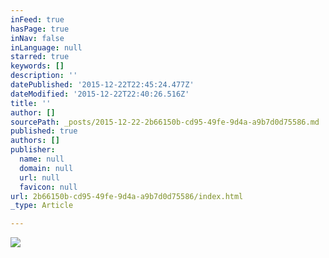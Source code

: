 ```yaml
---
inFeed: true
hasPage: true
inNav: false
inLanguage: null
starred: true
keywords: []
description: ''
datePublished: '2015-12-22T22:45:24.477Z'
dateModified: '2015-12-22T22:40:26.516Z'
title: ''
author: []
sourcePath: _posts/2015-12-22-2b66150b-cd95-49fe-9d4a-a9b7d0d75586.md
published: true
authors: []
publisher:
  name: null
  domain: null
  url: null
  favicon: null
url: 2b66150b-cd95-49fe-9d4a-a9b7d0d75586/index.html
_type: Article

---
```

![](https://the-grid-user-content.s3-us-west-2.amazonaws.com/3b705345-d2ac-40cf-b29d-18a7e42597a3.jpg)